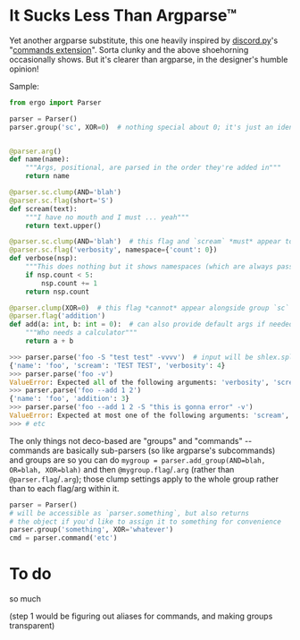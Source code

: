 # It Sucks Less Than Argparse™


Yet another argparse substitute, this one heavily inspired by [discord.py](Rapptz/discord.py)'s "[commands extension](http://discordpy.readthedocs.io/en/rewrite/ext/commands/index.html)".
Sorta clunky and the above shoehorning occasionally shows. But it's clearer than argparse, in the designer's humble opinion!


Sample:

```py
from ergo import Parser

parser = Parser()
parser.group('sc', XOR=0)  # nothing special about 0; it's just an identifier


@parser.arg()
def name(name):
    """Args, positional, are parsed in the order they're added in"""
    return name

@parser.sc.clump(AND='blah')
@parser.sc.flag(short='S')
def scream(text):
    """I have no mouth and I must ... yeah"""
    return text.upper()

@parser.sc.clump(AND='blah')  # this flag and `scream` *must* appear together (same AND)
@parser.sc.flag('verbosity', namespace={'count': 0})
def verbose(nsp):
    """This does nothing but it shows namespaces (which are always passed as the first arg)"""
    if nsp.count < 5:
        nsp.count += 1
    return nsp.count

@parser.clump(XOR=0)  # this flag *cannot* appear alongside group `sc` (same XOR)
@parser.flag('addition')
def add(a: int, b: int = 0):  # can also provide default args if needed
    """Who needs a calculator"""
    return a + b
```
```py
>>> parser.parse('foo -S "test test" -vvvv')  # input will be shlex.split if given as a string (defaults to sys.argv though)
{'name': 'foo', 'scream': 'TEST TEST', 'verbosity': 4}
>>> parser.parse('foo -v')
ValueError: Expected all of the following arguments: 'verbosity', 'scream' (only got 'verbosity')
>>> parser.parse('foo --add 1 2')
{'name': 'foo', 'addition': 3}
>>> parser.parse('foo --add 1 2 -S "this is gonna error" -v')
ValueError: Expected at most one of the following arguments: 'scream', 'addition' (got 'scream', 'addition')
>>> # etc
```

The only things not deco-based are "groups" and "commands" -- commands are basically sub-parsers (so like argparse's subcommands) and groups are so you can do `mygroup = parser.add_group(AND=blah, OR=blah, XOR=blah)` and then `@mygroup.flag`/`.arg` (rather than `@parser.flag`/`.arg`); those clump settings apply to the whole group rather than to each flag/arg within it.

```py
parser = Parser()
# will be accessible as `parser.something`, but also returns
# the object if you'd like to assign it to something for convenience
parser.group('something', XOR='whatever')
cmd = parser.command('etc')
```

# To do
so much

(step 1 would be figuring out aliases for commands, and making groups transparent)